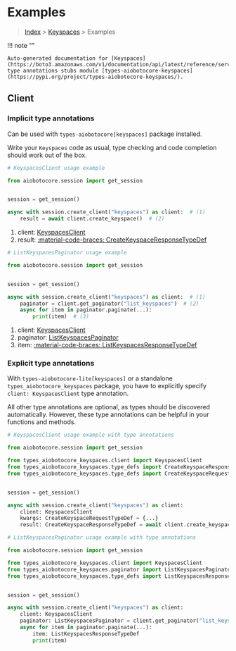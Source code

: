 # Examples

> [Index](../README.md) > [Keyspaces](./README.md) > Examples

!!! note ""

    Auto-generated documentation for [Keyspaces](https://boto3.amazonaws.com/v1/documentation/api/latest/reference/services/keyspaces.html#keyspaces)
    type annotations stubs module [types-aiobotocore-keyspaces](https://pypi.org/project/types-aiobotocore-keyspaces/).

## Client

### Implicit type annotations

Can be used with `types-aiobotocore[keyspaces]` package installed.

Write your `Keyspaces` code as usual,
type checking and code completion should work out of the box.



```python
# KeyspacesClient usage example

from aiobotocore.session import get_session


session = get_session()

async with session.create_client("keyspaces") as client:  # (1)
    result = await client.create_keyspace()  # (2)
```

1. client: [KeyspacesClient](./client.md)
2. result: [:material-code-braces: CreateKeyspaceResponseTypeDef](./type_defs.md#createkeyspaceresponsetypedef) 



```python
# ListKeyspacesPaginator usage example

from aiobotocore.session import get_session


session = get_session()

async with session.create_client("keyspaces") as client:  # (1)
    paginator = client.get_paginator("list_keyspaces")  # (2)
    async for item in paginator.paginate(...):
        print(item)  # (3)
```

1. client: [KeyspacesClient](./client.md)
2. paginator: [ListKeyspacesPaginator](./paginators.md#listkeyspacespaginator)
3. item: [:material-code-braces: ListKeyspacesResponseTypeDef](./type_defs.md#listkeyspacesresponsetypedef) 




### Explicit type annotations

With `types-aiobotocore-lite[keyspaces]`
or a standalone `types_aiobotocore_keyspaces` package, you have to explicitly specify
`client: KeyspacesClient` type annotation.

All other type annotations are optional, as types should be discovered automatically.
However, these type annotations can be helpful in your functions and methods.


```python
# KeyspacesClient usage example with type annotations

from aiobotocore.session import get_session

from types_aiobotocore_keyspaces.client import KeyspacesClient
from types_aiobotocore_keyspaces.type_defs import CreateKeyspaceResponseTypeDef
from types_aiobotocore_keyspaces.type_defs import CreateKeyspaceRequestTypeDef


session = get_session()

async with session.create_client("keyspaces") as client:
    client: KeyspacesClient
    kwargs: CreateKeyspaceRequestTypeDef = {...}
    result: CreateKeyspaceResponseTypeDef = await client.create_keyspace(**kwargs)
```



```python
# ListKeyspacesPaginator usage example with type annotations

from aiobotocore.session import get_session

from types_aiobotocore_keyspaces.client import KeyspacesClient
from types_aiobotocore_keyspaces.paginator import ListKeyspacesPaginator
from types_aiobotocore_keyspaces.type_defs import ListKeyspacesResponseTypeDef


session = get_session()

async with session.create_client("keyspaces") as client:
    client: KeyspacesClient
    paginator: ListKeyspacesPaginator = client.get_paginator("list_keyspaces")
    async for item in paginator.paginate(...):
        item: ListKeyspacesResponseTypeDef
        print(item)
```


